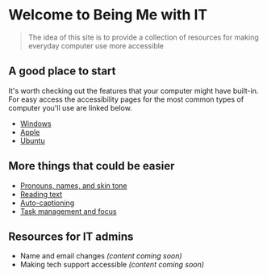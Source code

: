 # Welcome to Being Me with IT

> The idea of this site is to provide a collection of resources for making everyday computer use more accessible

## A good place to start

It's worth checking out the features that your computer might have built-in. For easy access the accessibility pages for the most common types of computer you'll use are linked below.
- [Windows](https://www.microsoft.com/en-us/accessibility/windows?activetab=pivot_1%3aprimaryr2)
- [Apple](https://www.apple.com/accessibility/)
- [Ubuntu](https://help.ubuntu.com/community/Accessibility)

## More things that could be easier
- [Pronouns, names, and skin tone](https://gleebleneeble.github.io/BeingMeWithIT/personalisation)
- [Reading text](https://gleebleneeble.github.io/BeingMeWithIT/readability)
- [Auto-captioning](https://gleebleneeble.github.io/BeingMeWithIT/autocaptioning)
- [Task management and focus](https://gleebleneeble.github.io/BeingMeWithIT/tasks)


## Resources for IT admins
- Name and email changes *(content coming soon)*
- Making tech support accessible *(content coming soon)*
